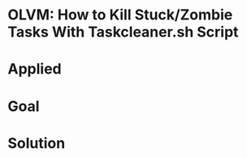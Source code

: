 # OLVM: How to Kill Stuck/Zombie Tasks With Taskcleaner.sh Script 

# Applied 

# Goal 

# Solution
